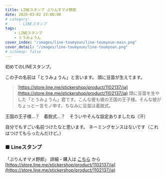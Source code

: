 ```yaml
---
title: LINEスタンプ ぷりんすマメ野郎
date: 2020-03-02 23:00:00
# category:
#     - LINEスタンプ
tags:
    - LINEスタンプ
    - とうみょうん
cover_index: "/images/line-toumyoun/line-toumyoun-main.png"
cover_detail: "/images/line-toumyoun/line-toumyoun.png"
# sitemap: false
---
```


初めてのLINEスタンプ。

この子の名前は「とうみょうん」と言います。
頭に豆苗が生えてます。

> [https://store.line.me/stickershop/product/1102137/ja](https://store.line.me/stickershop/product/1102137/ja)
> 頭に豆苗を生やした「とうみょうん」君です。こんな彼も彼の王国の王子様。そんな彼がちょっと一言モノ申す。ちなみに豆苗は着脱式。

王国の王子様…？　着脱式…？　そういやそんな設定ありましたね（汗）


自分でもすごい名前つけたなと思います。
ネーミングセンスはないです（これはつけてもらったんだけど。）


### ■ Lineスタンプ

「ぷりんすマメ野郎」
詳細・購入は [こちら](https://store.line.me/stickershop/product/1102137/ja) から
[https://store.line.me/stickershop/product/1102137/ja](https://store.line.me/stickershop/product/1102137/ja)

